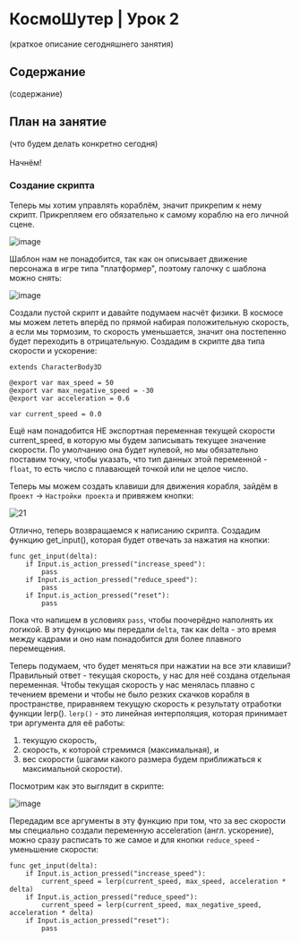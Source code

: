 # КосмоШутер | Урок 2

(краткое описание сегодняшнего занятия)

## Содержание

(содержание)

## План на занятие 

(что будем делать конкретно сегодня)\
\
Начнём!

### Создание скрипта

Теперь мы хотим управлять кораблём, значит прикрепим к нему скрипт. Прикрепляем его обязательно к самому кораблю на его личной сцене.

![image](https://github.com/user-attachments/assets/7fc8ab0d-5b58-4543-95d3-d12606dcd973)

Шаблон нам не понадобится, так как он описывает движение персонажа в игре типа "платформер", поэтому галочку с шаблона можно снять:

![image](https://github.com/user-attachments/assets/d6ca4ca5-9428-445c-8bce-731803f7fc96)

Создали пустой скрипт и давайте подумаем насчёт физики. В космосе мы можем лететь вперёд по прямой набирая положительную скорость, а если мы тормозим, то скорость уменьшается, значит она постепенно будет переходить в отрицательную. Создадим в скрипте два типа скорости и ускорение:

```GDScript
extends CharacterBody3D

@export var max_speed = 50
@export var max_negative_speed = -30
@export var acceleration = 0.6

var current_speed = 0.0
```
Ещё нам понадобится НЕ экспортная переменная текущей скорости current_speed, в которую мы будем записывать текущее значение скорости. По умолчанию она будет нулевой, но мы обязательно поставим точку, чтобы указать, что тип данных этой переменной - `float`, то есть число с плавающей точкой или не целое число.

Теперь мы можем создать клавиши для движения корабля, зайдём в `Проект` -> `Настройки проекта` и привяжем кнопки:

![21](https://github.com/user-attachments/assets/cd4f8301-f6f4-48f4-9fb5-2c873a15aae4)

Отлично, теперь возвращаемся к написанию скрипта. Создадим функцию get_input(), которая будет отвечать за нажатия на кнопки:

```GDScript
func get_input(delta):
	if Input.is_action_pressed("increase_speed"):
		pass
	if Input.is_action_pressed("reduce_speed"):
		pass
	if Input.is_action_pressed("reset"):
		pass
```

Пока что напишем в условиях `pass`, чтобы поочерёдно наполнять их логикой. В эту функцию мы передали `delta`, так как delta - это время между кадрами и оно нам понадобится для более плавного перемещения.

Теперь подумаем, что будет меняться при нажатии на все эти клавиши? Правильный ответ - текущая скорость, у нас для неё создана отдельная переменная. Чтобы текущая скорость у нас менялась плавно с течением времени и чтобы не было резких скачков корабля в пространстве, приравняем текущую скорость к результату отработки функции lerp(). `lerp()` - это линейная интерполяция, которая принимает три аргумента для её работы: 

1) текущую скорость,
2) скорость, к которой стремимся (максимальная), и
3) вес скорости (шагами какого размера будем приближаться к максимальной скорости).

Посмотрим как это выглядит в скрипте:

![image](https://github.com/user-attachments/assets/569d8f09-6e64-48d1-8779-f9b700a400b6)

Передадим все аргументы в эту функцию при том, что за вес скорости мы специально создали переменную acceleration (англ. ускорение), можно сразу расписать то же  самое и для кнопки `reduce_speed` - уменьшение скорости:

```GDScript
func get_input(delta):
	if Input.is_action_pressed("increase_speed"):
		current_speed = lerp(current_speed, max_speed, acceleration * delta)
	if Input.is_action_pressed("reduce_speed"):
		current_speed = lerp(current_speed, max_negative_speed, acceleration * delta)
	if Input.is_action_pressed("reset"):
		pass
```



